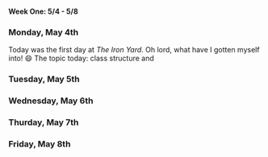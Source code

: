 #### Week One: 5/4 - 5/8

### Monday, May 4th

Today was the first day at _The Iron Yard_. Oh lord, what have I gotten myself into! :smile: The topic today: class structure and 

### Tuesday, May 5th

### Wednesday, May 6th

### Thurday, May 7th

### Friday, May 8th
